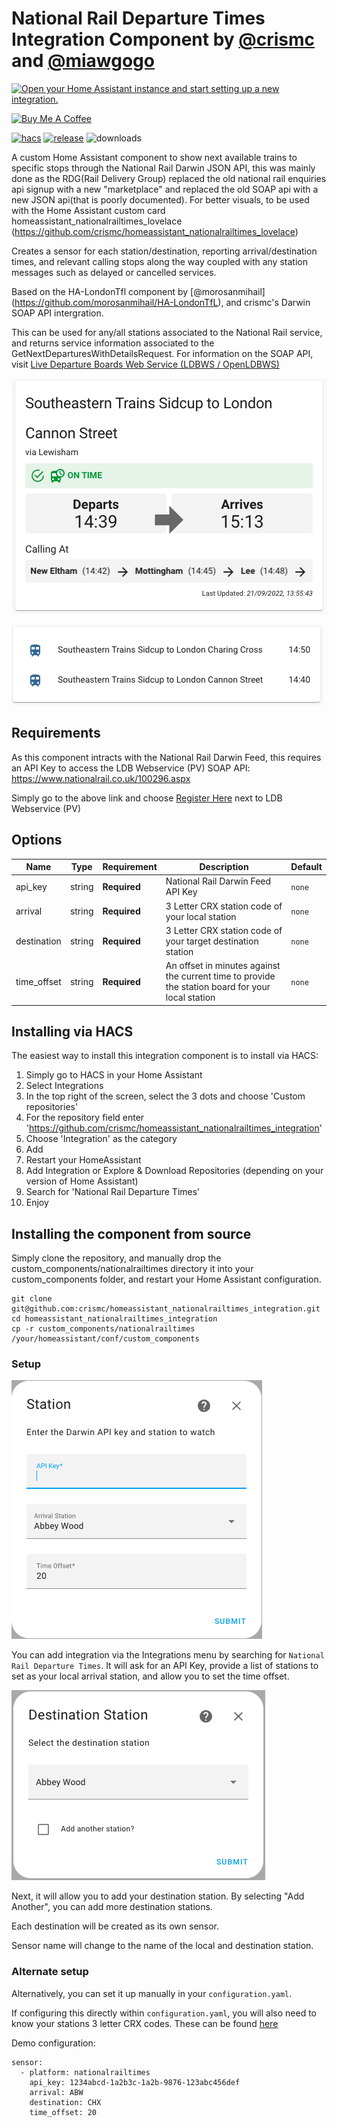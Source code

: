 # National Rail Departure Times Integration Component by [@crismc](https://github.com/crismc) and [@miawgogo](https://github.com/miawgogo)
[![Open your Home Assistant instance and start setting up a new integration.](https://my.home-assistant.io/badges/config_flow_start.svg)](https://my.home-assistant.io/redirect/config_flow_start/?domain=nationalrailtimes)

<a href="https://www.buymeacoffee.com/jedimeat" target="_blank"><img src="https://www.buymeacoffee.com/assets/img/custom_images/white_img.png" alt="Buy Me A Coffee" style="height: auto !important;width: auto !important;" ></a>

[![hacs][hacs-badge]][hacs-url]
[![release][release-badge]][release-url]
![downloads][downloads-badge]

A custom Home Assistant component to show next available trains to specific stops through the National Rail Darwin JSON API, this was mainly done as the RDG(Rail Delivery Group) replaced the old national rail enquiries api signup with a new "marketplace" and replaced the old SOAP api with a new JSON api(that is poorly documented).
For better visuals, to be used with the Home Assistant custom card homeassistant_nationalrailtimes_lovelace (https://github.com/crismc/homeassistant_nationalrailtimes_lovelace)

Creates a sensor for each station/destination, reporting arrival/destination times, and relevant calling stops along the way coupled with any station messages such as delayed or cancelled services.

Based on the HA-LondonTfl component by [@morosanmihail] (https://github.com/morosanmihail/HA-LondonTfL), and crismc's Darwin SOAP API intergration.

This can be used for any/all stations associated to the National Rail service, and returns service information associated to the GetNextDeparturesWithDetailsRequest.
For information on the SOAP API, visit [Live Departure Boards Web Service (LDBWS / OpenLDBWS)](https://lite.realtime.nationalrail.co.uk/openldbws/)

![Screenshot4](screenshot4.png)

![Screenshot3](screenshot3.png)

## Requirements
As this component intracts with the National Rail Darwin Feed, this requires an API Key to access the LDB Webservice (PV) SOAP API:
https://www.nationalrail.co.uk/100296.aspx

Simply go to the above link and choose [Register Here](http://realtime.nationalrail.co.uk/OpenLDBWSRegistration/Registration) next to LDB Webservice (PV)

## Options

| Name                 | Type    | Requirement  | Description                                                                                       | Default |
| ---------------------| ------- | ------------ | --------------------------------------------------------------------------------------------------|---------|
| api_key              | string  | **Required** | National Rail Darwin Feed API Key                                                                 | `none`  |
| arrival              | string  | **Required** | 3 Letter CRX station code of your local station                                                   | `none`  |
| destination          | string  | **Required** | 3 Letter CRX station code of your target destination station                                      | `none`  |
| time_offset          | string  | **Required** | An offset in minutes against the current time to provide the station board for your local station | `none`  |



## Installing via HACS
The easiest way to install this integration component is to install via HACS:
1) Simply go to HACS in your Home Assistant
2) Select Integrations
3) In the top right of the screen, select the 3 dots and choose 'Custom repositories'
4) For the repository field enter 'https://github.com/crismc/homeassistant_nationalrailtimes_integration'
5) Choose 'Integration' as the category
6) Add
7) Restart your HomeAssistant
8) Add Integration or Explore & Download Repositories (depending on your version of Home Assistant)
9) Search for 'National Rail Departure Times'
9) Enjoy

## Installing the component from source
Simply clone the repository, and manually drop the custom_components/nationalrailtimes directory it into your custom_components folder, and restart your Home Assistant configuration.

```
git clone git@github.com:crismc/homeassistant_nationalrailtimes_integration.git
cd homeassistant_nationalrailtimes_integration
cp -r custom_components/nationalrailtimes /your/homeassistant/conf/custom_components
```

### Setup
![Screenshot1](screenshot1.png)

You can add integration via the Integrations menu by searching for `National Rail Departure Times`.
It will ask for an API Key, provide a list of stations to set as your local arrival station, and allow you to set the time offset.

![Screenshot2](screenshot2.png)

Next, it will allow you to add your destination station.
By selecting "Add Another", you can add more destination stations.

Each destination will be created as its own sensor.

Sensor name will change to the name of the local and destination station.

### Alternate setup

Alternatively, you can set it up manually in your `configuration.yaml`.

If configuring this directly within `configuration.yaml`, you will also need to know your stations 3 letter CRX codes. These can be found [here](https://www.nationalrail.co.uk/stations_destinations/48541.aspx)

Demo configuration:

```
sensor:
  - platform: nationalrailtimes
    api_key: 1234abcd-1a2b3c-1a2b-9876-123abc456def
    arrival: ABW
    destination: CHX
    time_offset: 20
```

<!-- Badges -->
[license-shield]: https://img.shields.io/github/license/custom-cards/boilerplate-card.svg?style=for-the-badge
[hacs-badge]: https://img.shields.io/badge/hacs-default-orange.svg?style=flat-square
[release-badge]: https://img.shields.io/github/v/release/crismc/homeassistant_nationalrailtimes_integration?style=flat-square
[downloads-badge]: https://img.shields.io/github/downloads/crismc/homeassistant_nationalrailtimes_integration/total?style=flat-square

<!-- References -->
[hacs-url]: https://github.com/hacs/integration
[hacs]: https://hacs.xyz
[ui-lovelace-minimalist]: https://ui-lovelace-minimalist.github.io/UI/
[release-url]: https://github.com/crismc/homeassistant_nationalrailtimes_integration/releases
